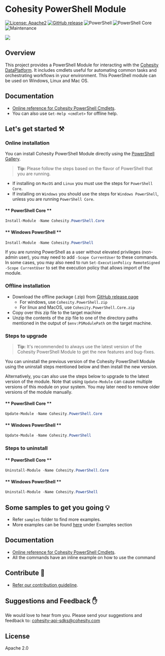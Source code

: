 <!--
  Title: Cohesity PowerShell Module
  Description: This project provides a PowerShell Module for interacting with the Cohesity DataPlatform
  Author: Cohesity Inc
  -->
# Cohesity PowerShell Module
[![License: Apache2](https://img.shields.io/hexpm/l/plug.svg)](https://github.com/cohesity/cohesity-powershell-module/blob/master/LICENSE)
[![GitHub release](https://img.shields.io/github/release/cohesity/cohesity-powershell-module.svg)](https://github.com/cohesity/cohesity-powershell-module/releases/)
![PowerShell](https://img.shields.io/powershellgallery/dt/cohesity.powershell?label=Powershell%20Download) 
![PowerShell Core](https://img.shields.io/powershellgallery/dt/cohesity.powershell.core?label=Powershell%20Core%20Download)
![Maintenance](https://img.shields.io/maintenance/yes/2020)


![](docs/assets/images/cohesity_powershell.png)

## Overview

This project provides a PowerShell Module for interacting with the [Cohesity DataPlatform](https://www.cohesity.com/products/data-platform). It includes cmdlets useful for automating common tasks and orchestrating workflows in your environment. This PowerShell module can be used on Windows, Linux and Mac OS.

## Documentation

* [Online reference for Cohesity PowerShell Cmdlets](https://cohesity.github.io/cohesity-powershell-module).
* You can also use `Get-Help <cmdlet>` for offline help.

## <a name="get-started"></a> Let's get started :hammer_and_pick:

### Online installation
You can install Cohesity PowerShell Module directly using the [PowerShell Gallery](https://www.powershellgallery.com/packages?q=cohesity).

  > **Tip:** Please follow the steps based on the flavor of PowerShell that you are running.
  * If installing on `MacOS` and `Linux` you must use the steps for `PowerShell Core`.
  * If installing on `Windows` you should use the steps for `Windows PowerShell`, unless you are running `PowerShell Core`.

<!-- tabs:start -->

#### ** PowerShell Core **

  ```powershell
  Install-Module -Name Cohesity.PowerShell.Core
  ```

#### ** Windows PowerShell **

  ```powershell
  Install-Module -Name Cohesity.PowerShell
  ```

<!-- tabs:end -->

  If you are running PowerShell as a user without elevated privileges (non-admin user), you may need to add `-Scope CurrentUser` to these commands. In some cases, you may also need to run `Set-ExecutionPolicy RemoteSigned -Scope CurrentUser` to set the execution policy that allows import of the module.
  
### Offline installation

* Download the offline package (.zip) from [GitHub release page](https://github.com/cohesity/cohesity-powershell-module/releases)
  * For windows, use `Cohesity.PowerShell.zip`
  * For linux and MacOS, use `Cohesity.PowerShell.Core.zip`
* Copy over this zip file to the target machine
* Unzip the contents of the zip file to one of the directory paths mentioned in the output of `$env:PSModulePath` on the target machine.

### Steps to upgrade

> **Tip:** It's recommended to always use the latest version of the Cohesity PowerShell Module to get the new features and bug-fixes.

You can uninstall the previous version of the Cohesity PowerShell Module using the uninstall steps mentioned below and then install the new version.

Alternatively, you can also use the steps below to upgrade to the latest version of the module. Note that using `Update-Module` can cause multiple versions of this module on your system. You may later need to remove older versions of the module manually.

<!-- tabs:start -->

#### ** PowerShell Core **

  ```powershell
  Update-Module -Name Cohesity.PowerShell.Core
  ```

#### ** Windows PowerShell **

  ```powershell
  Update-Module -Name Cohesity.PowerShell
  ```

<!-- tabs:end -->

### Steps to uninstall

<!-- tabs:start -->

#### ** PowerShell Core **

  ```powershell
  Uninstall-Module -Name Cohesity.PowerShell.Core
  ```

#### ** Windows PowerShell **

  ```powershell
  Uninstall-Module -Name Cohesity.PowerShell
  ```

<!-- tabs:end -->


## <a name="examples"></a> Some samples to get you going :bulb:

* Refer `samples` folder to find more examples.
* More examples can be found [here](https://cohesity.github.io/cohesity-powershell-module/#/cmdlets-reference/connect-cohesitycluster) under Examples section


[//]: <> (## <a name="resources"></a> Want to learn more?)

## <a name="doc"></a> Documentation 

* [Online reference for Cohesity PowerShell Cmdlets](https://cohesity.github.io/cohesity-powershell-module/#/cmdlets-reference/connect-cohesitycluster).
* All the commands have an inline example on how to use the command


## <a name="contribute"></a> Contribute :muscle:

* [Refer our contribution guideline](https://github.com/chandrashekar-cohesity/cohesity-powershell-module/blob/contribution-guide/CONTRIBUTING.md).

## <a name="suggest"></a> Suggestions and Feedback :raised_hand:

We would love to hear from you. Please send your suggestions and feedback to: [cohesity-api-sdks@cohesity.com](mailto:cohesity-api-sdks@cohesity.com)

## License

Apache 2.0
